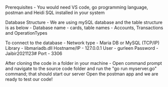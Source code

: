 Prerequisites -
You would need VS code, go programming language, postman and Heidi SQL installed in your system

Database Structure -
We are using mySQL database and the table structure is as below -
Database name - cards, table names - Accounts, Transactions and OperationTypes

To connect to the database -
Network type - Maria DB or MySQL (TCP/IP)
Library - libmariadb.dll
Hostname/IP - 127.0.0.1
User - gurleen
Password - Jaibir2021123#
Port - 3306

After cloning the code in a folder in your machine - 
Open command prompt and navigate to the source code folder and run the "go run myserver.go" command; that should start our server
Open the postman app and we are ready to test our code!
